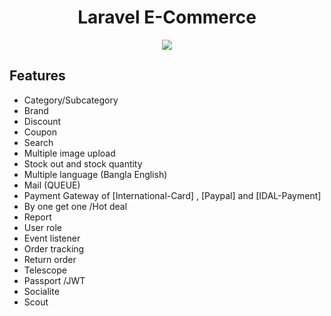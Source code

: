 <div align="center">
  
# Laravel E-Commerce

</div>

<p align="center"><img src="https://doofindermedia.s3.amazonaws.com/blog/2018/05/07/085124-que-es-ecommerce.jpg"></p>

## Features

- Category/Subcategory
- Brand
- Discount
- Coupon
- Search
- Multiple image upload
- Stock out and stock quantity
- Multiple language (Bangla English)
- Mail (QUEUE)
- Payment Gateway of [International-Card] , [Paypal] and [IDAL-Payment] 
- By one get one /Hot deal
- Report
- User role
- Event listener
- Order tracking
- Return order
- Telescope
- Passport /JWT
- Socialite
- Scout